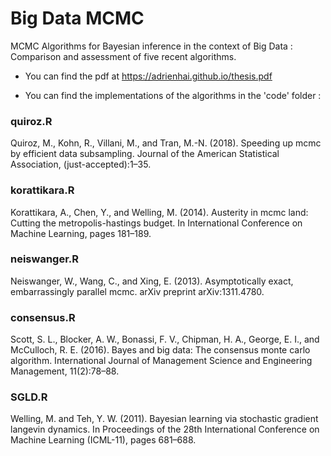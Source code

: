 # Big Data MCMC
MCMC Algorithms for Bayesian inference in the context of Big Data : Comparison and assessment of five recent algorithms.

- You can find the pdf at https://adrienhai.github.io/thesis.pdf

- You can find the implementations of the algorithms in the 'code' folder : 

### quiroz.R 
Quiroz, M., Kohn, R., Villani, M., and Tran, M.-N. (2018). Speeding up mcmc by efficient data subsampling. Journal of the American Statistical Association, (just-accepted):1–35.

### korattikara.R 
Korattikara, A., Chen, Y., and Welling, M. (2014). Austerity in mcmc land: Cutting the metropolis-hastings budget. In International Conference on Machine Learning, pages 181–189.

### neiswanger.R 
Neiswanger, W., Wang, C., and Xing, E. (2013). Asymptotically exact, embarrassingly parallel mcmc. arXiv preprint arXiv:1311.4780.

### consensus.R 
Scott, S. L., Blocker, A. W., Bonassi, F. V., Chipman, H. A., George, E. I., and McCulloch, R. E. (2016). Bayes and big data: The consensus monte carlo algorithm. International Journal of Management Science and Engineering Management, 11(2):78–88.

### SGLD.R 
Welling, M. and Teh, Y. W. (2011). Bayesian learning via stochastic gradient langevin dynamics. In Proceedings of the 28th International Conference on Machine Learning (ICML-11), pages 681–688.
